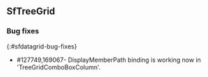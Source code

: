 ## SfTreeGrid

### Bug fixes
{:#sfdatagrid-bug-fixes}

* \#127749,169067- DisplayMemberPath binding is working now in 'TreeGridComboBoxColumn'.
